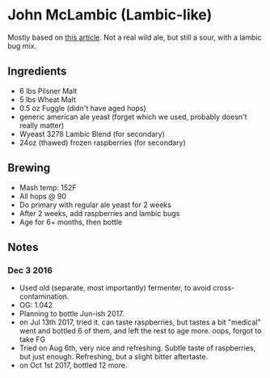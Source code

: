 # John McLambic (Lambic-like)

Mostly based on [this article](http://learn.kegerator.com/brewing-sour-beer/).
Not a real wild ale, but still a sour, with a lambic bug mix.

## Ingredients

* 6 lbs Pilsner Malt
* 5 lbs Wheat Malt
* 0.5 oz Fuggle (didn't have aged hops)
* generic american ale yeast (forget which we used, probably doesn't
  really matter)
* Wyeast 3278 Lambic Blend (for secondary)
* 24oz (thawed) frozen raspberries (for secondary)

## Brewing

* Mash temp: 152F
* All hops @ 90
* Do primary with regular ale yeast for 2 weeks
* After 2 weeks, add raspberries and lambic bugs
* Age for 6+ months, then bottle

## Notes

### Dec 3 2016
* Used old (separate, most importantly) fermenter, to avoid
  cross-contamination.
* OG: 1.042
* Planning to bottle Jun-ish 2017.
* on Jul 13th 2017, tried it. can taste raspberries, but tastes a bit "medical"
  went and bottled 6 of them, and left the rest to age more. oops, forgot to take FG
* Tried on Aug 6th, very nice and refreshing. Subtle taste of raspberries, but
  just enough. Refreshing, but a slight bitter aftertaste.
* on Oct 1st 2017, bottled 12 more.
